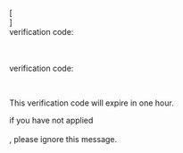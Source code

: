 [<br host>] <br action> verification code: <br code>

<br url> <br action> verification code:

<br code>

This verification code will expire in one hour.

if you have not applied <br url> <br action>, please ignore this message.
